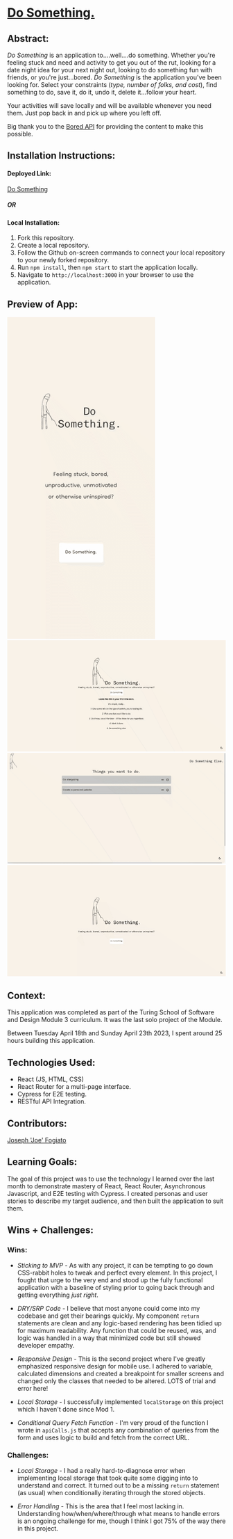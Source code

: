 # [Do Something.](https://cmon-do-something.vercel.app/)


## Abstract:

[//]: <>

*Do Something* is an application to....well....do something. Whether you're feeling stuck and need and activity to get you out of the rut, looking for a date night idea for your next night out, looking to do something fun with friends, or you're just...bored. *Do Something* is the application you've been looking for. Select your constraints (*type, number of folks, and cost*), find something to do, save it, do it, undo it, delete it...follow your heart.

Your activities will save locally and will be available whenever you need them. Just pop back in and pick up where you left off.

Big thank you to the [Bored API](https://www.boredapi.com/) for providing the content to make this possible. 


## Installation Instructions:

[//]: <>

#### **Deployed Link:**
[Do Something](https://cmon-do-something.vercel.app/)

##### OR

#### **Local Installation**:
1. Fork this repository.
1. Create a local repository.
1. Follow the Github on-screen commands to connect your local repository to your newly forked repository.
1. Run `npm install`, then `npm start` to start the application locally.
1. Navigate to `http://localhost:3000` in your browser to use the application. 
  

## Preview of App:

[//]: <>
![](https://github.com/jfogiato/do-something/blob/main/DoSomethingGifMobile.gif)
![](https://github.com/jfogiato/do-something/blob/main/DoSomethingGif1.gif)
![](https://github.com/jfogiato/do-something/blob/main/DoSomethingGif2.gif)
![](https://github.com/jfogiato/do-something/blob/main/DoSomethingGifDarkMode.gif)

## Context:

[//]: <>

This application was completed as part of the Turing School of Software and Design Module 3 curriculum. It was the last solo project of the Module.

Between Tuesday April 18th and Sunday April 23th 2023, I spent around 25 hours building this application. 

## Technologies Used:

[//]: <>
- React (JS, HTML, CSS)
- React Router for a multi-page interface.
- Cypress for E2E testing.
- RESTful API Integration.

## Contributors:

[//]: <>

[Joseph 'Joe' Fogiato](https://github.com/jfogiato)

  
## Learning Goals:

[//]: <>

The goal of this project was to use the technology I learned over the last month to demonstrate mastery of React, React Router, Asynchronous Javascript, and E2E testing with Cypress. I created personas and user stories to describe my target audience, and then built the application to suit them. 
  
## Wins + Challenges:

[//]: <>

### Wins:

- *Sticking to MVP* - As with any project, it can be tempting to go down CSS-rabbit holes to tweak and perfect every element. In this project, I fought that urge to the very end and stood up the fully functional application with a baseline of styling prior to going back through and getting everything *just right*. 

- *DRY/SRP Code* - I believe that most anyone could come into my codebase and get their bearings quickly. My component `return` statements are clean and any logic-based rendering has been tidied up for maximum readability. Any function that could be reused, was, and logic was handled in a way that minimized code but still showed developer empathy.

- *Responsive Design* - This is the second project where I've greatly emphasized responsive design for mobile use. I adhered to variable, calculated dimensions and created a breakpoint for smaller screens and changed only the classes that needed to be altered. LOTS of trial and error here!

- *Local Storage* - I successfully implemented `localStorage` on this project which I haven't done since Mod 1.

- *Conditional Query Fetch Function* - I'm very proud of the function I wrote in `apiCalls.js` that accepts any combination of queries from the form and uses logic to build and fetch from the correct URL.

### Challenges:

- *Local Storage* - I had a really hard-to-diagnose error when implementing local storage that took quite some digging into to understand and correct. It turned out to be a missing `return` statement (as usual) when conditionally iterating through the stored objects. 

- *Error Handling* - This is the area that I feel most lacking in. Understanding how/when/where/through what means to handle errors is an ongoing challenge for me, though I think I got 75% of the way there in this project.